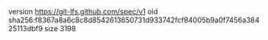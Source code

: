 version https://git-lfs.github.com/spec/v1
oid sha256:f8367a8a6c8c8d8542613650731d933742fcf84005b9a0f7456a38425113dbf9
size 3198
